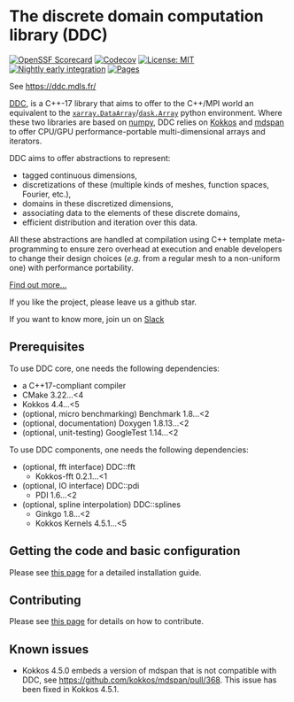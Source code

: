 <!--
Copyright (C) The DDC development team, see COPYRIGHT.md file

SPDX-License-Identifier: MIT
-->

# The discrete domain computation library (DDC)

[![OpenSSF Scorecard](https://api.scorecard.dev/projects/github.com/CExA-project/ddc/badge)](https://scorecard.dev/viewer/?uri=github.com/CExA-project/ddc)
[![Codecov](https://codecov.io/gh/CExA-project/ddc/graph/badge.svg?token=4CZS4MNERP)](https://codecov.io/gh/CExA-project/ddc)
[![License: MIT](https://img.shields.io/badge/License-MIT-yellow.svg)](https://opensource.org/licenses/MIT)
[![Nightly early integration](https://github.com/CExA-project/ddc/actions/workflows/early_integration.yaml/badge.svg?event=schedule)](https://github.com/CExA-project/ddc/actions/workflows/early_integration.yaml)
[![Pages](https://github.com/CExA-project/ddc/actions/workflows/pages.yaml/badge.svg)](https://github.com/CExA-project/ddc/actions/workflows/pages.yaml)

See <https://ddc.mdls.fr/>

[DDC](https://ddc.mdls.fr/), is a C++-17 library that aims to offer to the C++/MPI world an equivalent to the [`xarray.DataArray`](https://docs.xarray.dev/en/stable/generated/xarray.DataArray.html)/[`dask.Array`](https://docs.dask.org/en/stable/array.html) python environment.
Where these two libraries are based on [numpy](https://numpy.org/), DDC relies on [Kokkos](https://github.com/kokkos/kokkos) and [mdspan](https://www.open-std.org/jtc1/sc22/wg21/docs/papers/2020/p0009r10.html) to offer CPU/GPU performance-portable multi-dimensional arrays and iterators.

DDC aims to offer abstractions to represent:

* tagged continuous dimensions,
* discretizations of these (multiple kinds of meshes, function spaces, Fourier, etc.),
* domains in these discretized dimensions,
* associating data to the elements of these discrete domains,
* efficient distribution and iteration over this data.

All these abstractions are handled at compilation using C++ template meta-programming to ensure zero overhead at execution and enable developers to change their design choices (*e.g.* from a regular mesh to a non-uniform one) with performance portability.

[Find out more...](https://ddc.mdls.fr/)

If you like the project, please leave us a github star.

If you want to know more, join un on [Slack](https://ddc-lib.slack.com/join/shared_invite/zt-33v61oiip-UHnWCavFC0cmff5a94HYwQ)

## Prerequisites

To use DDC core, one needs the following dependencies:

* a C++17-compliant compiler
* CMake 3.22...<4
* Kokkos 4.4...<5
* (optional, micro benchmarking) Benchmark 1.8...<2
* (optional, documentation) Doxygen 1.8.13...<2
* (optional, unit-testing) GoogleTest 1.14...<2

To use DDC components, one needs the following dependencies:

* (optional, fft interface) DDC::fft
  * Kokkos-fft 0.2.1...<1
* (optional, IO interface) DDC::pdi
  * PDI 1.6...<2
* (optional, spline interpolation) DDC::splines
  * Ginkgo 1.8...<2
  * Kokkos Kernels 4.5.1...<5

## Getting the code and basic configuration

Please see [this page](docs/installation.md) for a detailed installation guide.

## Contributing

Please see [this page](CONTRIBUTING.md) for details on how to contribute.

## Known issues

* Kokkos 4.5.0 embeds a version of mdspan that is not compatible with DDC, see <https://github.com/kokkos/mdspan/pull/368>. This issue has been fixed in Kokkos 4.5.1.
